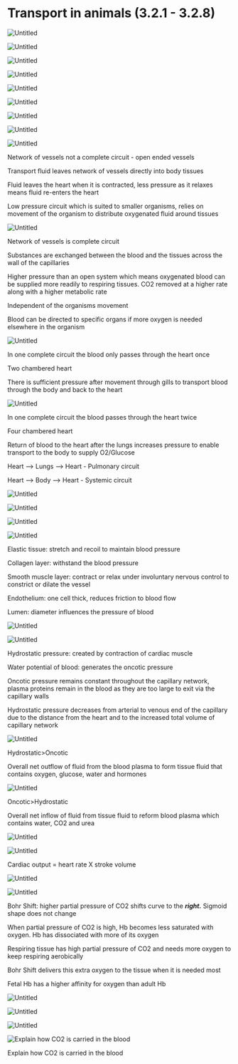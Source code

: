 # Transport in animals (3.2.1 - 3.2.8)

![Untitled](Transport%20in%20animals%20(3%202%201%20-%203%202%208)%200ffa2999428b4dd39e6bff78d5df1ac8/Untitled.png)

![Untitled](Transport%20in%20animals%20(3%202%201%20-%203%202%208)%200ffa2999428b4dd39e6bff78d5df1ac8/Untitled%201.png)

![Untitled](Transport%20in%20animals%20(3%202%201%20-%203%202%208)%200ffa2999428b4dd39e6bff78d5df1ac8/Untitled%202.png)

![Untitled](Transport%20in%20animals%20(3%202%201%20-%203%202%208)%200ffa2999428b4dd39e6bff78d5df1ac8/Untitled%203.png)

![Untitled](Transport%20in%20animals%20(3%202%201%20-%203%202%208)%200ffa2999428b4dd39e6bff78d5df1ac8/Untitled%204.png)

![Untitled](Transport%20in%20animals%20(3%202%201%20-%203%202%208)%200ffa2999428b4dd39e6bff78d5df1ac8/Untitled%205.png)

![Untitled](Transport%20in%20animals%20(3%202%201%20-%203%202%208)%200ffa2999428b4dd39e6bff78d5df1ac8/Untitled%206.png)

![Untitled](Transport%20in%20animals%20(3%202%201%20-%203%202%208)%200ffa2999428b4dd39e6bff78d5df1ac8/Untitled%207.png)

![Untitled](Transport%20in%20animals%20(3%202%201%20-%203%202%208)%200ffa2999428b4dd39e6bff78d5df1ac8/Untitled%208.png)

Network of vessels not a complete circuit - open ended vessels

Transport fluid leaves network of vessels directly into body tissues

Fluid leaves the heart when it is contracted, less pressure as it relaxes means fluid re-enters the heart

Low pressure circuit which is suited to smaller organisms, relies on movement of the organism to distribute oxygenated fluid around tissues 

![Untitled](Transport%20in%20animals%20(3%202%201%20-%203%202%208)%200ffa2999428b4dd39e6bff78d5df1ac8/Untitled%209.png)

Network of vessels is complete circuit

Substances are exchanged between the blood and the tissues across the wall of the capillaries

Higher pressure than an open system which means oxygenated blood can be supplied more readily to respiring tissues. CO2 removed at a higher rate along with a higher metabolic rate

Independent of the organisms movement

Blood can be directed to specific organs if more oxygen is needed elsewhere in the organism

![Untitled](Transport%20in%20animals%20(3%202%201%20-%203%202%208)%200ffa2999428b4dd39e6bff78d5df1ac8/Untitled%2010.png)

In one complete circuit the blood only passes through the heart once

Two chambered heart

There is sufficient pressure after movement through gills to transport blood through the body and back to the heart

![Untitled](Transport%20in%20animals%20(3%202%201%20-%203%202%208)%200ffa2999428b4dd39e6bff78d5df1ac8/Untitled%2011.png)

In one complete circuit the blood passes through the heart twice

Four chambered heart

Return of blood to the heart after the lungs increases pressure to enable transport to the body to supply O2/Glucose

Heart —> Lungs —> Heart - Pulmonary circuit

Heart —> Body —> Heart - Systemic circuit

![Untitled](Transport%20in%20animals%20(3%202%201%20-%203%202%208)%200ffa2999428b4dd39e6bff78d5df1ac8/Untitled%2012.png)

![Untitled](Transport%20in%20animals%20(3%202%201%20-%203%202%208)%200ffa2999428b4dd39e6bff78d5df1ac8/Untitled%2013.png)

![Untitled](Transport%20in%20animals%20(3%202%201%20-%203%202%208)%200ffa2999428b4dd39e6bff78d5df1ac8/Untitled%2014.png)

![Untitled](Transport%20in%20animals%20(3%202%201%20-%203%202%208)%200ffa2999428b4dd39e6bff78d5df1ac8/Untitled%2015.png)

Elastic tissue: stretch and recoil to maintain blood pressure

Collagen layer: withstand the blood pressure

Smooth muscle layer: contract or relax under involuntary nervous control to constrict or dilate the vessel

Endothelium: one cell thick, reduces friction to blood flow

Lumen: diameter influences the pressure of blood

![Untitled](Transport%20in%20animals%20(3%202%201%20-%203%202%208)%200ffa2999428b4dd39e6bff78d5df1ac8/Untitled%2016.png)

![Untitled](Transport%20in%20animals%20(3%202%201%20-%203%202%208)%200ffa2999428b4dd39e6bff78d5df1ac8/Untitled%2017.png)

Hydrostatic pressure: created by contraction of cardiac muscle

Water potential of blood: generates the oncotic pressure

Oncotic pressure remains constant throughout the capillary network, plasma proteins remain in the blood as they are too large to exit via the capillary walls

Hydrostatic pressure decreases from arterial to venous end of the capillary due to the distance from the heart and to the increased total volume of capillary network

![Untitled](Transport%20in%20animals%20(3%202%201%20-%203%202%208)%200ffa2999428b4dd39e6bff78d5df1ac8/Untitled%2018.png)

Hydrostatic>Oncotic

Overall net outflow of fluid from the blood plasma to form tissue fluid that contains oxygen, glucose, water and hormones

![Untitled](Transport%20in%20animals%20(3%202%201%20-%203%202%208)%200ffa2999428b4dd39e6bff78d5df1ac8/Untitled%2019.png)

Oncotic>Hydrostatic

Overall net inflow of fluid from tissue fluid to reform blood plasma which contains water, CO2 and urea

![Untitled](Transport%20in%20animals%20(3%202%201%20-%203%202%208)%200ffa2999428b4dd39e6bff78d5df1ac8/Untitled%2020.png)

![Untitled](Transport%20in%20animals%20(3%202%201%20-%203%202%208)%200ffa2999428b4dd39e6bff78d5df1ac8/Untitled%2021.png)

Cardiac output = heart rate X stroke volume

![Untitled](Transport%20in%20animals%20(3%202%201%20-%203%202%208)%200ffa2999428b4dd39e6bff78d5df1ac8/Untitled%2022.png)

![Untitled](Transport%20in%20animals%20(3%202%201%20-%203%202%208)%200ffa2999428b4dd39e6bff78d5df1ac8/Untitled%2023.png)

Bohr Shift: higher partial pressure of CO2 shifts curve to the *****right.***** Sigmoid shape does not change

When partial pressure of CO2 is high, Hb becomes less saturated with oxygen. Hb has dissociated with more of its oxygen

Respiring tissue has high partial pressure of CO2 and needs more oxygen to keep respiring aerobically

Bohr Shift delivers this extra oxygen to the tissue when it is needed most

Fetal Hb has a higher affinity for oxygen than adult Hb

![Untitled](Transport%20in%20animals%20(3%202%201%20-%203%202%208)%200ffa2999428b4dd39e6bff78d5df1ac8/Untitled%2024.png)

![Untitled](Transport%20in%20animals%20(3%202%201%20-%203%202%208)%200ffa2999428b4dd39e6bff78d5df1ac8/Untitled%2025.png)

![Untitled](Transport%20in%20animals%20(3%202%201%20-%203%202%208)%200ffa2999428b4dd39e6bff78d5df1ac8/Untitled%2026.png)

![Explain how CO2 is carried in the blood](Transport%20in%20animals%20(3%202%201%20-%203%202%208)%200ffa2999428b4dd39e6bff78d5df1ac8/Untitled%2027.png)

Explain how CO2 is carried in the blood